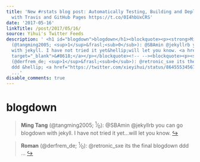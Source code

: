 ```yaml
---
title: 'New #rstats blog post: Automatically Testing, Building and Deploying #bookdown
  with Travis and GitHub Pages https://t.co/0I4hbUxCRS'
date: '2017-05-16'
linkTitle: /post/2017/05/16/
source: Yihui's Twitter Feeds
description: ' <h1 id="blogdown">blogdown</h1><blockquote><p><strong>Ming Tang</strong>
  (@tangming2005; <sup>1</sup>&frasl;<sub>0</sub>): @SBAmin @jekyllrb you can go blogdown
  with jekyll. I have not tried it yet&hellip;will let you know. <a href="https://twitter.com/xieyihui/status/864575452014366722"
  target="_blank">&#8618;</a></p></blockquote><!-- --><blockquote><p><strong>Roman</strong>
  (@derfrem_de; <sup>1</sup>&frasl;<sub>0</sub>): @retronic_sxe its the final blogdown
  ddd &hellip; <a href="https://twitter.com/xieyihui/status/864555345670230017" target="_blank">&#8618;</a></p></blockquote><!--
  ...'
disable_comments: true
---
```

 <h1 id="blogdown">blogdown</h1><blockquote><p><strong>Ming Tang</strong> (@tangming2005; <sup>1</sup>&frasl;<sub>0</sub>): @SBAmin @jekyllrb you can go blogdown with jekyll. I have not tried it yet&hellip;will let you know. <a href="https://twitter.com/xieyihui/status/864575452014366722" target="_blank">&#8618;</a></p></blockquote><!-- --><blockquote><p><strong>Roman</strong> (@derfrem_de; <sup>1</sup>&frasl;<sub>0</sub>): @retronic_sxe its the final blogdown ddd &hellip; <a href="https://twitter.com/xieyihui/status/864555345670230017" target="_blank">&#8618;</a></p></blockquote><!-- ...